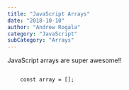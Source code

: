```yaml
---
title: "JavaScript Arrays"
date: "2018-10-10"
author: "Andrew Rogala"
category: "JavaScript"
subCategory: "Arrays"
---
```


JavaScript arrays are super awesome!!

<code>
	const array = [];
</code>